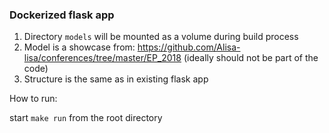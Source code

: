 ### Dockerized flask app

1. Directory `models` will be mounted as a volume during build process
2. Model is a showcase from: https://github.com/Alisa-lisa/conferences/tree/master/EP_2018 (ideally should not be part of the code)
3. Structure is the same as in existing flask app

How to run:

start `make run` from the root directory